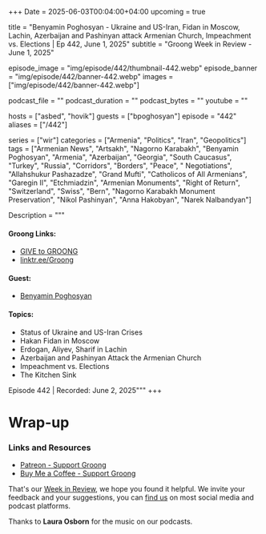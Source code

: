 +++
Date = 2025-06-03T00:04:00+04:00
upcoming = true

title = "Benyamin   Poghosyan - Ukraine and US-Iran, Fidan in Moscow, Lachin, Azerbaijan and Pashinyan attack Armenian Church, Impeachment vs. Elections | Ep 442, June 1, 2025"
subtitle = "Groong Week in Review - June 1, 2025"

episode_image = "img/episode/442/thumbnail-442.webp"
episode_banner = "img/episode/442/banner-442.webp"
images = ["img/episode/442/banner-442.webp"]

podcast_file     = ""
podcast_duration = ""
podcast_bytes    = ""
youtube = ""

hosts = ["asbed", "hovik"]
guests = ["bpoghosyan"]
episode = "442"
aliases = ["/442"]

series = ["wir"]
categories = ["Armenia", "Politics", "Iran", "Geopolitics"]
tags = ["Armenian News", "Artsakh", "Nagorno Karabakh", "Benyamin Poghosyan", "Armenia", "Azerbaijan", "Georgia", "South Caucasus", "Turkey", "Russia", "Corridors", "Borders", "Peace", " Negotiations", "Allahshukur Pashazadze", "Grand Mufti", "Catholicos of All Armenians", "Garegin II", "Etchmiadzin", "Armenian Monuments", "Right of Return", "Switzerland", "Swiss", "Bern", "Nagorno Karabakh Monument Preservation", "Nikol Pashinyan", "Anna Hakobyan", "Narek Nalbandyan"]

Description = """

#### Groong Links:
* [GIVE to GROONG](https://podcasts.groong.org/donate)
* [linktr.ee/Groong](https://linktr.ee/groong)

#### Guest:
* [Benyamin Poghosyan](/guest/bpoghosyan)

#### Topics:
* Status of Ukraine and US-Iran Crises
* Hakan Fidan in Moscow
* Erdogan, Aliyev, Sharif in Lachin
* Azerbaijan and Pashinyan Attack the Armenian Church
* Impeachment vs. Elections
* The Kitchen Sink

Episode 442 | Recorded: June 2, 2025"""
+++



# Wrap-up

### **Links and Resources**
* [Patreon - Support Groong](https://www.patreon.com/ann_groong)
* [Buy Me a Coffee - Support Groong](https://www.buymeacoffee.com/groong)

That's our [Week in Review](https://podcasts.groong.org/), we hope you found it helpful. We invite your feedback and your suggestions, you can [find us](https://linktr.ee/groong) on most social media and podcast platforms.

Thanks to __Laura Osborn__ for the music on our podcasts.


